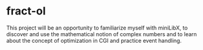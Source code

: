 # fract-ol
This project will be an opportunity to familiarize myself with miniLibX, to discover and use the mathematical notion of complex numbers and to learn about the concept of optimization in CGI and practice event handling.
